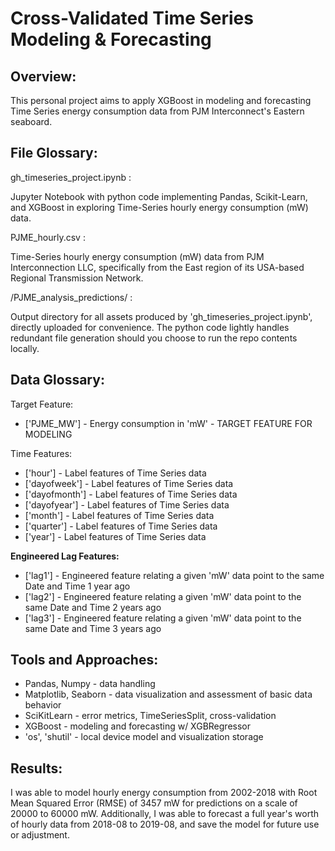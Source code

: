 # Cross-Validated Time Series Modeling & Forecasting

## Overview:
This personal project aims to apply XGBoost in modeling and forecasting Time Series energy consumption data from PJM Interconnect's Eastern seaboard.

## File Glossary:

gh_timeseries_project.ipynb :
  
  Jupyter Notebook with python code implementing Pandas, Scikit-Learn, and XGBoost in exploring Time-Series hourly energy consumption (mW) data.

PJME_hourly.csv :
  
  Time-Series hourly energy consumption (mW) data from PJM Interconnection LLC, specifically from the East region of its USA-based Regional Transmission Network.

/PJME_analysis_predictions/ :
  
  Output directory for all assets produced by 'gh_timeseries_project.ipynb', directly uploaded for convenience. The python code lightly handles redundant file generation should you choose to run the repo contents locally.

## Data Glossary:

Target Feature:
  * ['PJME_MW'] - Energy consumption in 'mW' - TARGET FEATURE FOR MODELING

Time Features:
  * ['hour'] - Label features of Time Series data
  * ['dayofweek'] - Label features of Time Series data
  * ['dayofmonth'] - Label features of Time Series data
  * ['dayofyear'] - Label features of Time Series data
  * ['month'] - Label features of Time Series data
  * ['quarter'] - Label features of Time Series data
  * ['year'] - Label features of Time Series data

__Engineered Lag Features:__
  * ['lag1'] - Engineered feature relating a given 'mW' data point to the same Date and Time 1 year ago
  * ['lag2'] - Engineered feature relating a given 'mW' data point to the same Date and Time 2 years ago
  * ['lag3'] - Engineered feature relating a given 'mW' data point to the same Date and Time 3 years ago

## Tools and Approaches:

* Pandas, Numpy - data handling
* Matplotlib, Seaborn - data visualization and assessment of basic data behavior
* SciKitLearn - error metrics, TimeSeriesSplit, cross-validation
* XGBoost - modeling and forecasting w/ XGBRegressor
* 'os', 'shutil' - local device model and visualization storage

## __Results:__
I was able to model hourly energy consumption from 2002-2018 with Root Mean Squared Error (RMSE) of 3457 mW for predictions on a scale of 20000 to 60000 mW.
Additionally, I was able to forecast a full year's worth of hourly data from 2018-08 to 2019-08, and save the model for future use or adjustment.
